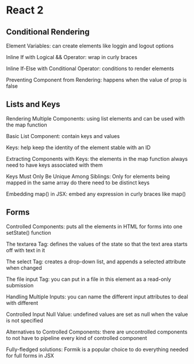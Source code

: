 # React 2

## Conditional Rendering

Element Variables: can create elements like loggin and logout options

Inline If with Logical && Operator: wrap in curly braces

Inline If-Else with Conditional Operator: conditions to render elements

Preventing Component from Rendering: happens when the value of prop is false

## Lists and Keys

Rendering Multiple Components: using list elements and can be used with the map function

Basic List Component: contain keys and values

Keys: help keep the identity of the element stable with an ID

Extracting Components with Keys: the elements in the map function always need to have keys associated with them

Keys Must Only Be Unique Among Siblings: Only for elements being mapped in the same array do there need to be distinct keys

Embedding map() in JSX: embed any expression in curly braces like map()

## Forms

Controlled Components: puts all the elements in HTML for forms into one setState() function 

The textarea Tag: defines the values of the state so that the text area starts off with text in it

The select Tag: creates a drop-down list, and appends a selected attribute when changed

The file input Tag: you can put in a file in this element as a read-only submission

Handling Multiple Inputs: you can name the different input attributes to deal with different 

Controlled Input Null Value: undefined values are set as null when the value is not specified

Alternatives to Controlled Components: there are uncontrolled components to not have to pipeline every kind of controlled component

Fully-fledged solutions: Formik is a popular choice to do everything needed for full forms in JSX

